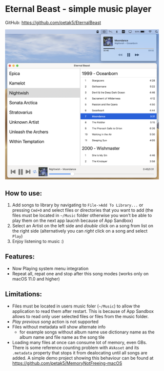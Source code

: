 # Eternal Beast - simple music player

GitHub: https://github.com/petak5/EternalBeast

<img src="https://github.com/petak5/EternalBeast/blob/master/screenshot.png?raw=true">

## How to use:
  1. Add songs to library by navigating to `File->Add To Library...` or pressing `Cmd+O` and select files or directories that you want to add (the files must be located in `~/Music` folder otherwise you won't be able to play them on the next app laucnh because of App Sandbox)
  2. Select an Artist on the left side and *double* click on a song from list on the right side (alternatively you can *right* click on a song and select `Play`)
  3. Enjoy listening to music :)

## Features:
  - Now Playing system menu integration
  - Repeat all, repat one and stop after this song modes (works only on macOS 11.0 and higher)

## Limitations:
  - Files must be located in users music foler (`~/Music`) to allow the application to read them after restart. This is because of App Sandbox allows to read only user selected files or files from the music folder.
  - *Play previous song* action is not supported
  - Files without metadata will show alternate info
    - for example songs without album name use dictionary name as the album name and file name as the song tile
  - Loading many files at once can consume lot of memory, even GBs. There is some reference counting problem with `AVAsset` and its `.metadata` property that stops it from dealocating until all songs are added. A simple demo project showing this behaviour can be found at https://github.com/petak5/MemoryNotFreeing-macOS
